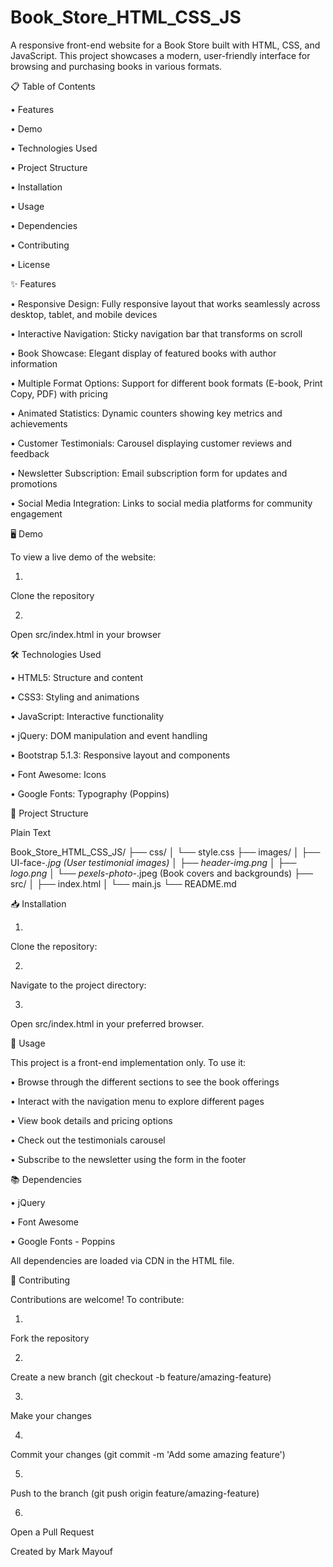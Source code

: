 # Book_Store_HTML_CSS_JS
A responsive front-end website for a Book Store built with HTML, CSS, and JavaScript. This project showcases a modern, user-friendly interface for browsing and purchasing books in various formats.

📋 Table of Contents

•
Features

•
Demo

•
Technologies Used

•
Project Structure

•
Installation

•
Usage

•
Dependencies

•
Contributing

•
License

✨ Features

•
Responsive Design: Fully responsive layout that works seamlessly across desktop, tablet, and mobile devices

•
Interactive Navigation: Sticky navigation bar that transforms on scroll

•
Book Showcase: Elegant display of featured books with author information

•
Multiple Format Options: Support for different book formats (E-book, Print Copy, PDF) with pricing

•
Animated Statistics: Dynamic counters showing key metrics and achievements

•
Customer Testimonials: Carousel displaying customer reviews and feedback

•
Newsletter Subscription: Email subscription form for updates and promotions

•
Social Media Integration: Links to social media platforms for community engagement

🖥️ Demo

To view a live demo of the website:

1.
Clone the repository

2.
Open src/index.html in your browser

🛠️ Technologies Used

•
HTML5: Structure and content

•
CSS3: Styling and animations

•
JavaScript: Interactive functionality

•
jQuery: DOM manipulation and event handling

•
Bootstrap 5.1.3: Responsive layout and components

•
Font Awesome: Icons

•
Google Fonts: Typography (Poppins)

📁 Project Structure

Plain Text


Book_Store_HTML_CSS_JS/
├── css/
│   └── style.css
├── images/
│   ├── UI-face-*.jpg (User testimonial images)
│   ├── header-img.png
│   ├── logo.png
│   └── pexels-photo-*.jpeg (Book covers and backgrounds)
├── src/
│   ├── index.html
│   └── main.js
└── README.md


📥 Installation

1.
Clone the repository:

2.
Navigate to the project directory:

3.
Open src/index.html in your preferred browser.

🚀 Usage

This project is a front-end implementation only. To use it:

•
Browse through the different sections to see the book offerings

•
Interact with the navigation menu to explore different pages

•
View book details and pricing options

•
Check out the testimonials carousel

•
Subscribe to the newsletter using the form in the footer

📚 Dependencies


•
jQuery

•
Font Awesome

•
Google Fonts - Poppins

All dependencies are loaded via CDN in the HTML file.

🤝 Contributing

Contributions are welcome! To contribute:

1.
Fork the repository

2.
Create a new branch (git checkout -b feature/amazing-feature)

3.
Make your changes

4.
Commit your changes (git commit -m 'Add some amazing feature')

5.
Push to the branch (git push origin feature/amazing-feature)

6.
Open a Pull Request







Created by Mark Mayouf

